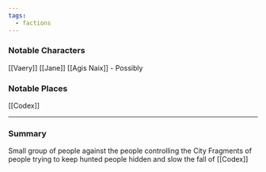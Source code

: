 ```yaml
---
tags:
  - factions
---
```

### Notable Characters
[[Vaery]]
[[Jane]]
[[Agis Naix]] - Possibly

### Notable Places
[[Codex]]

___
### Summary
Small group of people against the people controlling the City
Fragments of people trying to keep hunted people hidden and slow the fall of [[Codex]]